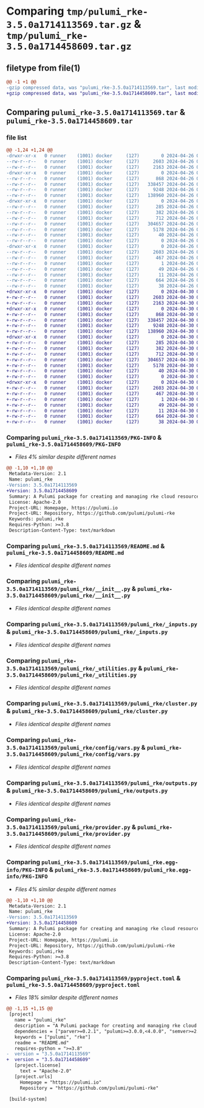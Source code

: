 # Comparing `tmp/pulumi_rke-3.5.0a1714113569.tar.gz` & `tmp/pulumi_rke-3.5.0a1714458609.tar.gz`

## filetype from file(1)

```diff
@@ -1 +1 @@
-gzip compressed data, was "pulumi_rke-3.5.0a1714113569.tar", last modified: Fri Apr 26 06:48:31 2024, max compression
+gzip compressed data, was "pulumi_rke-3.5.0a1714458609.tar", last modified: Tue Apr 30 06:43:04 2024, max compression
```

## Comparing `pulumi_rke-3.5.0a1714113569.tar` & `pulumi_rke-3.5.0a1714458609.tar`

### file list

```diff
@@ -1,24 +1,24 @@
-drwxr-xr-x   0 runner    (1001) docker     (127)        0 2024-04-26 06:48:31.821611 pulumi_rke-3.5.0a1714113569/
--rw-r--r--   0 runner    (1001) docker     (127)     2603 2024-04-26 06:48:31.821611 pulumi_rke-3.5.0a1714113569/PKG-INFO
--rw-r--r--   0 runner    (1001) docker     (127)     2163 2024-04-26 06:48:25.000000 pulumi_rke-3.5.0a1714113569/README.md
-drwxr-xr-x   0 runner    (1001) docker     (127)        0 2024-04-26 06:48:31.817611 pulumi_rke-3.5.0a1714113569/pulumi_rke/
--rw-r--r--   0 runner    (1001) docker     (127)      868 2024-04-26 06:48:25.000000 pulumi_rke-3.5.0a1714113569/pulumi_rke/__init__.py
--rw-r--r--   0 runner    (1001) docker     (127)   338457 2024-04-26 06:48:25.000000 pulumi_rke-3.5.0a1714113569/pulumi_rke/_inputs.py
--rw-r--r--   0 runner    (1001) docker     (127)     9248 2024-04-26 06:48:25.000000 pulumi_rke-3.5.0a1714113569/pulumi_rke/_utilities.py
--rw-r--r--   0 runner    (1001) docker     (127)   138960 2024-04-26 06:48:25.000000 pulumi_rke-3.5.0a1714113569/pulumi_rke/cluster.py
-drwxr-xr-x   0 runner    (1001) docker     (127)        0 2024-04-26 06:48:31.821611 pulumi_rke-3.5.0a1714113569/pulumi_rke/config/
--rw-r--r--   0 runner    (1001) docker     (127)      285 2024-04-26 06:48:25.000000 pulumi_rke-3.5.0a1714113569/pulumi_rke/config/__init__.py
--rw-r--r--   0 runner    (1001) docker     (127)      382 2024-04-26 06:48:25.000000 pulumi_rke-3.5.0a1714113569/pulumi_rke/config/__init__.pyi
--rw-r--r--   0 runner    (1001) docker     (127)      712 2024-04-26 06:48:25.000000 pulumi_rke-3.5.0a1714113569/pulumi_rke/config/vars.py
--rw-r--r--   0 runner    (1001) docker     (127)   304657 2024-04-26 06:48:25.000000 pulumi_rke-3.5.0a1714113569/pulumi_rke/outputs.py
--rw-r--r--   0 runner    (1001) docker     (127)     5178 2024-04-26 06:48:25.000000 pulumi_rke-3.5.0a1714113569/pulumi_rke/provider.py
--rw-r--r--   0 runner    (1001) docker     (127)       40 2024-04-26 06:48:25.000000 pulumi_rke-3.5.0a1714113569/pulumi_rke/pulumi-plugin.json
--rw-r--r--   0 runner    (1001) docker     (127)        0 2024-04-26 06:48:25.000000 pulumi_rke-3.5.0a1714113569/pulumi_rke/py.typed
-drwxr-xr-x   0 runner    (1001) docker     (127)        0 2024-04-26 06:48:31.821611 pulumi_rke-3.5.0a1714113569/pulumi_rke.egg-info/
--rw-r--r--   0 runner    (1001) docker     (127)     2603 2024-04-26 06:48:31.000000 pulumi_rke-3.5.0a1714113569/pulumi_rke.egg-info/PKG-INFO
--rw-r--r--   0 runner    (1001) docker     (127)      467 2024-04-26 06:48:31.000000 pulumi_rke-3.5.0a1714113569/pulumi_rke.egg-info/SOURCES.txt
--rw-r--r--   0 runner    (1001) docker     (127)        1 2024-04-26 06:48:31.000000 pulumi_rke-3.5.0a1714113569/pulumi_rke.egg-info/dependency_links.txt
--rw-r--r--   0 runner    (1001) docker     (127)       49 2024-04-26 06:48:31.000000 pulumi_rke-3.5.0a1714113569/pulumi_rke.egg-info/requires.txt
--rw-r--r--   0 runner    (1001) docker     (127)       11 2024-04-26 06:48:31.000000 pulumi_rke-3.5.0a1714113569/pulumi_rke.egg-info/top_level.txt
--rw-r--r--   0 runner    (1001) docker     (127)      664 2024-04-26 06:48:25.000000 pulumi_rke-3.5.0a1714113569/pyproject.toml
--rw-r--r--   0 runner    (1001) docker     (127)       38 2024-04-26 06:48:31.821611 pulumi_rke-3.5.0a1714113569/setup.cfg
+drwxr-xr-x   0 runner    (1001) docker     (127)        0 2024-04-30 06:43:04.306851 pulumi_rke-3.5.0a1714458609/
+-rw-r--r--   0 runner    (1001) docker     (127)     2603 2024-04-30 06:43:04.306851 pulumi_rke-3.5.0a1714458609/PKG-INFO
+-rw-r--r--   0 runner    (1001) docker     (127)     2163 2024-04-30 06:42:57.000000 pulumi_rke-3.5.0a1714458609/README.md
+drwxr-xr-x   0 runner    (1001) docker     (127)        0 2024-04-30 06:43:04.306851 pulumi_rke-3.5.0a1714458609/pulumi_rke/
+-rw-r--r--   0 runner    (1001) docker     (127)      868 2024-04-30 06:42:57.000000 pulumi_rke-3.5.0a1714458609/pulumi_rke/__init__.py
+-rw-r--r--   0 runner    (1001) docker     (127)   338457 2024-04-30 06:42:57.000000 pulumi_rke-3.5.0a1714458609/pulumi_rke/_inputs.py
+-rw-r--r--   0 runner    (1001) docker     (127)     9248 2024-04-30 06:42:57.000000 pulumi_rke-3.5.0a1714458609/pulumi_rke/_utilities.py
+-rw-r--r--   0 runner    (1001) docker     (127)   138960 2024-04-30 06:42:57.000000 pulumi_rke-3.5.0a1714458609/pulumi_rke/cluster.py
+drwxr-xr-x   0 runner    (1001) docker     (127)        0 2024-04-30 06:43:04.306851 pulumi_rke-3.5.0a1714458609/pulumi_rke/config/
+-rw-r--r--   0 runner    (1001) docker     (127)      285 2024-04-30 06:42:57.000000 pulumi_rke-3.5.0a1714458609/pulumi_rke/config/__init__.py
+-rw-r--r--   0 runner    (1001) docker     (127)      382 2024-04-30 06:42:57.000000 pulumi_rke-3.5.0a1714458609/pulumi_rke/config/__init__.pyi
+-rw-r--r--   0 runner    (1001) docker     (127)      712 2024-04-30 06:42:57.000000 pulumi_rke-3.5.0a1714458609/pulumi_rke/config/vars.py
+-rw-r--r--   0 runner    (1001) docker     (127)   304657 2024-04-30 06:42:57.000000 pulumi_rke-3.5.0a1714458609/pulumi_rke/outputs.py
+-rw-r--r--   0 runner    (1001) docker     (127)     5178 2024-04-30 06:42:57.000000 pulumi_rke-3.5.0a1714458609/pulumi_rke/provider.py
+-rw-r--r--   0 runner    (1001) docker     (127)       40 2024-04-30 06:42:57.000000 pulumi_rke-3.5.0a1714458609/pulumi_rke/pulumi-plugin.json
+-rw-r--r--   0 runner    (1001) docker     (127)        0 2024-04-30 06:42:57.000000 pulumi_rke-3.5.0a1714458609/pulumi_rke/py.typed
+drwxr-xr-x   0 runner    (1001) docker     (127)        0 2024-04-30 06:43:04.306851 pulumi_rke-3.5.0a1714458609/pulumi_rke.egg-info/
+-rw-r--r--   0 runner    (1001) docker     (127)     2603 2024-04-30 06:43:04.000000 pulumi_rke-3.5.0a1714458609/pulumi_rke.egg-info/PKG-INFO
+-rw-r--r--   0 runner    (1001) docker     (127)      467 2024-04-30 06:43:04.000000 pulumi_rke-3.5.0a1714458609/pulumi_rke.egg-info/SOURCES.txt
+-rw-r--r--   0 runner    (1001) docker     (127)        1 2024-04-30 06:43:04.000000 pulumi_rke-3.5.0a1714458609/pulumi_rke.egg-info/dependency_links.txt
+-rw-r--r--   0 runner    (1001) docker     (127)       49 2024-04-30 06:43:04.000000 pulumi_rke-3.5.0a1714458609/pulumi_rke.egg-info/requires.txt
+-rw-r--r--   0 runner    (1001) docker     (127)       11 2024-04-30 06:43:04.000000 pulumi_rke-3.5.0a1714458609/pulumi_rke.egg-info/top_level.txt
+-rw-r--r--   0 runner    (1001) docker     (127)      664 2024-04-30 06:42:57.000000 pulumi_rke-3.5.0a1714458609/pyproject.toml
+-rw-r--r--   0 runner    (1001) docker     (127)       38 2024-04-30 06:43:04.306851 pulumi_rke-3.5.0a1714458609/setup.cfg
```

### Comparing `pulumi_rke-3.5.0a1714113569/PKG-INFO` & `pulumi_rke-3.5.0a1714458609/PKG-INFO`

 * *Files 4% similar despite different names*

```diff
@@ -1,10 +1,10 @@
 Metadata-Version: 2.1
 Name: pulumi_rke
-Version: 3.5.0a1714113569
+Version: 3.5.0a1714458609
 Summary: A Pulumi package for creating and managing rke cloud resources.
 License: Apache-2.0
 Project-URL: Homepage, https://pulumi.io
 Project-URL: Repository, https://github.com/pulumi/pulumi-rke
 Keywords: pulumi,rke
 Requires-Python: >=3.8
 Description-Content-Type: text/markdown
```

### Comparing `pulumi_rke-3.5.0a1714113569/README.md` & `pulumi_rke-3.5.0a1714458609/README.md`

 * *Files identical despite different names*

### Comparing `pulumi_rke-3.5.0a1714113569/pulumi_rke/__init__.py` & `pulumi_rke-3.5.0a1714458609/pulumi_rke/__init__.py`

 * *Files identical despite different names*

### Comparing `pulumi_rke-3.5.0a1714113569/pulumi_rke/_inputs.py` & `pulumi_rke-3.5.0a1714458609/pulumi_rke/_inputs.py`

 * *Files identical despite different names*

### Comparing `pulumi_rke-3.5.0a1714113569/pulumi_rke/_utilities.py` & `pulumi_rke-3.5.0a1714458609/pulumi_rke/_utilities.py`

 * *Files identical despite different names*

### Comparing `pulumi_rke-3.5.0a1714113569/pulumi_rke/cluster.py` & `pulumi_rke-3.5.0a1714458609/pulumi_rke/cluster.py`

 * *Files identical despite different names*

### Comparing `pulumi_rke-3.5.0a1714113569/pulumi_rke/config/vars.py` & `pulumi_rke-3.5.0a1714458609/pulumi_rke/config/vars.py`

 * *Files identical despite different names*

### Comparing `pulumi_rke-3.5.0a1714113569/pulumi_rke/outputs.py` & `pulumi_rke-3.5.0a1714458609/pulumi_rke/outputs.py`

 * *Files identical despite different names*

### Comparing `pulumi_rke-3.5.0a1714113569/pulumi_rke/provider.py` & `pulumi_rke-3.5.0a1714458609/pulumi_rke/provider.py`

 * *Files identical despite different names*

### Comparing `pulumi_rke-3.5.0a1714113569/pulumi_rke.egg-info/PKG-INFO` & `pulumi_rke-3.5.0a1714458609/pulumi_rke.egg-info/PKG-INFO`

 * *Files 4% similar despite different names*

```diff
@@ -1,10 +1,10 @@
 Metadata-Version: 2.1
 Name: pulumi_rke
-Version: 3.5.0a1714113569
+Version: 3.5.0a1714458609
 Summary: A Pulumi package for creating and managing rke cloud resources.
 License: Apache-2.0
 Project-URL: Homepage, https://pulumi.io
 Project-URL: Repository, https://github.com/pulumi/pulumi-rke
 Keywords: pulumi,rke
 Requires-Python: >=3.8
 Description-Content-Type: text/markdown
```

### Comparing `pulumi_rke-3.5.0a1714113569/pyproject.toml` & `pulumi_rke-3.5.0a1714458609/pyproject.toml`

 * *Files 18% similar despite different names*

```diff
@@ -1,15 +1,15 @@
 [project]
   name = "pulumi_rke"
   description = "A Pulumi package for creating and managing rke cloud resources."
   dependencies = ["parver>=0.2.1", "pulumi>=3.0.0,<4.0.0", "semver>=2.8.1"]
   keywords = ["pulumi", "rke"]
   readme = "README.md"
   requires-python = ">=3.8"
-  version = "3.5.0a1714113569"
+  version = "3.5.0a1714458609"
   [project.license]
     text = "Apache-2.0"
   [project.urls]
     Homepage = "https://pulumi.io"
     Repository = "https://github.com/pulumi/pulumi-rke"
 
 [build-system]
```

